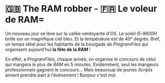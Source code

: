 # 🇬🇧 The RAM robber - 🇫🇷 Le voleur de RAM=

Un nouveau jour se lève sur la vallée verdoyante d'*OS*. Le soleil *I5-9600H* brille sur un magnifique ciel bleu. Et la température est de 40° degrés. Bref, un temps idéal pour les habitants de la bourgade de *ProgramFiles* qui organisent aujourd'hui __la fête de la *RAM*__ !

En effet, a *ProgramFiles*, chaque année, on organise le concours de celui qui mangera le plus de *RAM* en 5 minutes. Evidemment, seul les mangeurs professionnels gagnent le concours... Mais beaucoup de jeunes *Scripts* aiment prendre part à l'évènement ! Bonjour c'est moi
